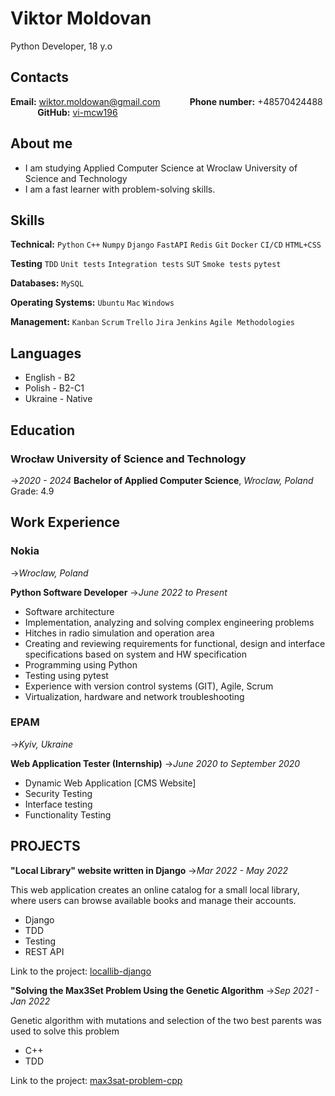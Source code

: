 # **Viktor Moldovan**
Python Developer, 18 y.o

##  Contacts
**Email:** wiktor.moldowan@gmail.com &nbsp;&nbsp;&nbsp;&nbsp;&nbsp;&nbsp;&nbsp;&nbsp;&nbsp;&nbsp;
**Phone number:** +48570424488 &nbsp;&nbsp;&nbsp;&nbsp;&nbsp;&nbsp;&nbsp;&nbsp;&nbsp;&nbsp;
**GitHub:** [vi-mcw196](https://github.com/vi-mcw196)

## About me

- I am studying Applied Computer Science at Wroclaw University of Science and Technology
- I am a fast learner with problem-solving skills.

## Skills

**Technical:** `Python` `C++` `Numpy` `Django` `FastAPI` `Redis` `Git` `Docker` `CI/CD` `HTML+CSS` 

**Testing** `TDD` `Unit tests` `Integration tests` `SUT` `Smoke tests` `pytest`

**Databases:** `MySQL`

**Operating Systems:** `Ubuntu` `Mac` `Windows`

**Management:** `Kanban` `Scrum` `Trello` `Jira` `Jenkins` `Agile Methodologies`

## Languages
- English - B2
- Polish  - B2-C1
- Ukraine - Native

## Education

### Wrocław University of Science and Technology
->_2020 - 2024_
**Bachelor of Applied Computer Science**,  _Wroclaw, Poland_
Grade: 4.9

## Work Experience

### Nokia
->_Wroclaw, Poland_

**Python Software Developer**
->_June 2022 to Present_

- Software architecture
- Implementation, analyzing and solving complex engineering problems 
- Hitches in radio simulation and operation area
- Creating and reviewing requirements for functional, design and interface specifications based on system and HW specification
- Programming using Python
- Testing using pytest
- Experience with version control systems (GIT), Agile, Scrum
- Virtualization, hardware and network troubleshooting

### EPAM
->_Kyiv, Ukraine_

**Web Application Tester (Internship)**
->_June 2020 to September 2020_

- Dynamic Web Application [CMS Website]
- Security Testing
- Interface testing
- Functionality Testing

## PROJECTS

**"Local Library" website written in Django**
->_Mar 2022 - May 2022_

This web application creates an online catalog for a small local library, where users can browse available books and manage their accounts.

- Django
- TDD
- Testing
- REST API

Link to the project: [locallib-django](https://github.com/vi-mcw196/library-django)

**"Solving the Max3Set Problem Using the Genetic Algorithm**
->_Sep 2021 - Jan 2022_

Genetic algorithm with mutations and selection of the two best parents was used to solve this problem

- C++
- TDD

Link to the project: [max3sat-problem-cpp](https://github.com/vi-mcw196/max3set-genetic-algorithm-cpp)

